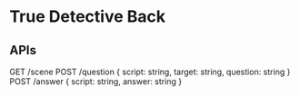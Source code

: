 # True Detective Back


## APIs
GET /scene
POST /question
    {
        script: string,
        target: string,
        question: string
    }
POST /answer
    {
        script: string,
        answer: string
    }

